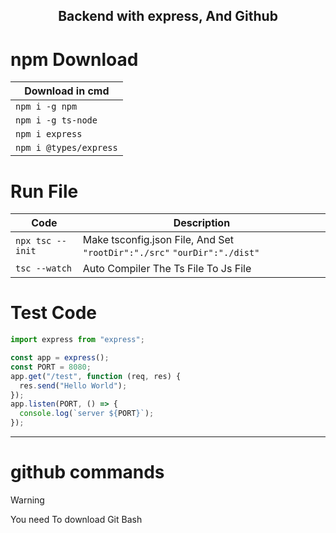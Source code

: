 <h2 align="center">Backend with express, And Github</h2>

# npm Download <!-- omit in toc -->
| Download in cmd        |
| ---------------------- |
| `npm i -g npm`         |
| `npm i -g ts-node`     |
| `npm i express`        |
| `npm i @types/express` |

# Run File

| Code              | Description                                                              |
| ----------------- | ------------------------------------------------------------------------ |
| `npx tsc --init ` | Make tsconfig.json File, And Set `"rootDir":"./src"` `"ourDir":"./dist"` |
| `tsc --watch`     | Auto Compiler The Ts File To Js File                                     |

# Test Code

```ts
import express from "express";

const app = express();
const PORT = 8080;
app.get("/test", function (req, res) {
  res.send("Hello World");
});
app.listen(PORT, () => {
  console.log(`server ${PORT}`);
});
```
<hr>

# github commands
> [!WARNING]  
> You need To download Git Bash
